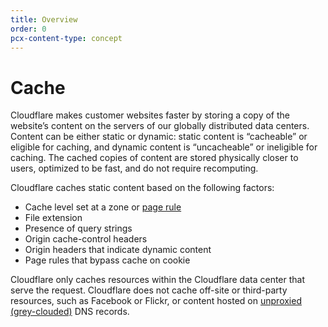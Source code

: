 ```yaml
---
title: Overview
order: 0
pcx-content-type: concept
---
```


# Cache

Cloudflare makes customer websites faster by storing a copy of the website’s content on the servers of our globally distributed data centers. Content can be either static or dynamic: static content is “cacheable” or eligible for caching, and dynamic content is “uncacheable” or ineligible for caching. The cached copies of content are stored physically closer to users, optimized to be fast, and do not require recomputing.

Cloudflare caches static content based on the following factors:

- Cache level set at a zone or [page rule](/how-to/create-page-rules)
- File extension
- Presence of query strings
- Origin cache-control headers
- Origin headers that indicate dynamic content
- Page rules that bypass cache on cookie

Cloudflare only caches resources within the Cloudflare data center that serve the request. Cloudflare does not cache off-site or third-party resources, such as Facebook or Flickr, or content hosted on [unproxied (grey-clouded)](https://support.cloudflare.com/hc/articles/200169626) DNS records.
